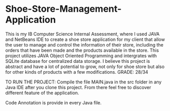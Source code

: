 # Shoe-Store-Management-Application
This is my IB Computer Science Internal Assessment, where I used JAVA and NetBeans IDE to create a shoe store application for my client that allow the user to manage and control the information of their store, including the orders that have been made and the products available in the store.
This project utilizes JAVA Object Oriented Programming and intergrates with SQLite database for centralized data storage.
I believe this project is abstract and have a lot of potential to grow, not only for shoe store but also for other kinds of products with a few modifications.
GRADE: 28/34

TO RUN THE PROJECT:
Compile the file MAIN.java in the src folder in any Java IDE after you clone this project. From there feel free to discover different feature of the application.

Code Annotation is provide in every Java file.

